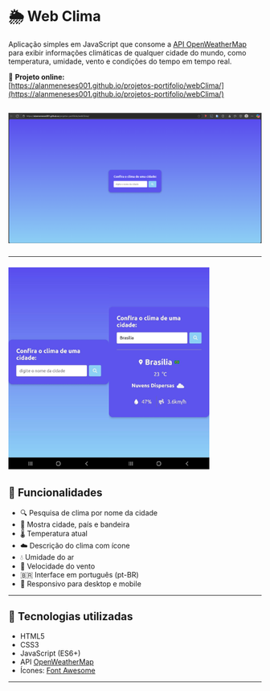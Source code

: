 # 🌦️ Web Clima

Aplicação simples em JavaScript que consome a [API OpenWeatherMap](https://openweathermap.org/) para exibir informações climáticas de qualquer cidade do mundo, como temperatura, umidade, vento e condições do tempo em tempo real.

🚀 **Projeto online:**  
[https://alanmeneses001.github.io/projetos-portifolio/webClima/](https://alanmeneses001.github.io/projetos-portifolio/webClima/)

<img src="img/img-desktop.png" alt="Web Clima" width="800"> <hr> <img src="img/img-clima.jpg" alt="Web Clima" width="200"><img src="img/img-app-Clima.jpg" alt="Web Clima" width="200">
---

## 🚀 Funcionalidades

- 🔍 Pesquisa de clima por nome da cidade
- 📍 Mostra cidade, país e bandeira
- 🌡️ Temperatura atual
- ☁️ Descrição do clima com ícone
- 💧 Umidade do ar
- 💨 Velocidade do vento
- 🇧🇷 Interface em português (pt-BR)
- 📱 Responsivo para desktop e mobile

---

## 🧠 Tecnologias utilizadas

- HTML5
- CSS3
- JavaScript (ES6+)
- API [OpenWeatherMap](https://openweathermap.org/)
- Ícones: [Font Awesome](https://fontawesome.com/)

---
